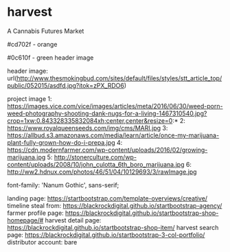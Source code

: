 # harvest
A Cannabis Futures Market



#cd702f - orange 

#0c610f - green header image 


header image: url(http://www.thesmokingbud.com/sites/default/files/styles/stt_article_top/public/052015/asdfd.jpg?itok=zPX_RDO6) 

project image 1: https://images.vice.com/vice/images/articles/meta/2016/06/30/weed-porn-weed-photography-shooting-dank-nugs-for-a-living-1467310540.jpg?crop=1xw:0.843328335832084xh;center,center&resize=0:*
2: https://www.royalqueenseeds.com/img/cms/MARI.jpg
3: https://allbud.s3.amazonaws.com/media/learn/article/once-my-marijuana-plant-fully-grown-how-do-i-prepa.jpg
4: https://cdn.modernfarmer.com/wp-content/uploads/2016/02/growing-marijuana.jpg
5: http://stonerculture.com/wp-content/uploads/2008/10/john_culotta_6th_boro_marijuana.jpg
6: http://ww2.hdnux.com/photos/46/51/04/10129693/3/rawImage.jpg


<link href="https://fonts.googleapis.com/css?family=Nanum+Gothic" rel="stylesheet"> 
font-family: 'Nanum Gothic', sans-serif;

landing page: https://startbootstrap.com/template-overviews/creative/
timeline steal from: https://blackrockdigital.github.io/startbootstrap-agency/
farmer profile page: https://blackrockdigital.github.io/startbootstrap-shop-homepage/#
harvest detail page: https://blackrockdigital.github.io/startbootstrap-shop-item/
harvest search page: https://blackrockdigital.github.io/startbootstrap-3-col-portfolio/
distributor account: bare 
